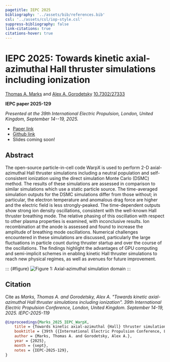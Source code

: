 ```yaml
---
pagetitle: IEPC 2025 
bibliography: '../assets/bib/references.bib'
csl: '../assets/csl/iop-style.csl'
suppress-bibliography: false
link-citations: true
citations-hover: true
---
```


# IEPC 2025: Towards kinetic axial-azimuthal Hall thruster simulations including ionization


[Thomas A. Marks](https://www.thomasmarks.space) and [Alex A. Gorodetsky](https://www.alexgorodetsky.com/index.html)
<a href="https://dx.doi.org/10.7302/27333" class="ai ai-doi"></a> [10.7302/27333](https://dx.doi.org/10.7302/27333)

**IEPC paper 2025-129**

_Presented at the 39th International Electric Propulsion, London, United Kingdom, September 14--19, 2025._

- [Paper link](https://www.thomasmarks.space/files/Marks_T_IEPC_2025_WarpX.pdf)
- <a href="http://github.com/archermarx/warpx-hall" class="icon brands fa-github"> Github link</a>
- Slides coming soon!

## Abstract

The open-source particle-in-cell code WarpX is used to perform 2-D axial-azimuthal Hall thruster simulations including a neutral population and self-consistent ionization using the direct simulation Monte Carlo (DSMC) method. The results of these simulations are assessed in comparison to similar simulations which use a static particle source. The time-averaged simulation outputs for the DSMC simulations differ from those without; in particular, the electron temperature and anomalous drag force are higher and the electric field is less strongly-peaked. The time-dependent outputs show strong ion density oscillations, consistent with the well-known Hall thruster breathing mode. The relative phasing of this oscillation with respect to other plasma properties is examined, with inconclusive results. Ion recombination at the anode is assessed and found to increase the amplitude of breathing mode oscillations. Numerical challenges encountered in these simulations are discussed, particularly the large fluctuations in particle count during thruster startup and over the course of the oscillations. The findings highlight the advantages of GPU computing and semi-implicit schemes in enabling kinetic Hall thruster simulations to reach new physical regimes, as well as avenues for future improvement.

::: {#figure}
![_Figure 1: Axial-azimuthal simulation domain_](../assets/images/iepc-2025-domain.svg)
:::

## Citation

Cite as
_Marks, Thomas A. and Gorodetsky, Alex A. "Towards kinetic axial-azimuthal Hall thruster simulations including ionization". 39th International Electric Propulsion Conference, London, United Kingdom. September 14-19, 2025. IEPC-2025-119_


```bibtex
@inproceedings{Marks_2025_IEPC_WarpX,
    title = {Towards kinetic axial-azimuthal {Hall} thruster simulations including ionization},
    booktitle = {39th {{International Electric Propulsion Conference, London, United Kingdom}}},
    author = {Marks, Thomas A. and Gorodetsky, Alex A.},
    year = {2025},
    month = {sept},
    notes = {IEPC-2025-129},
}
```

